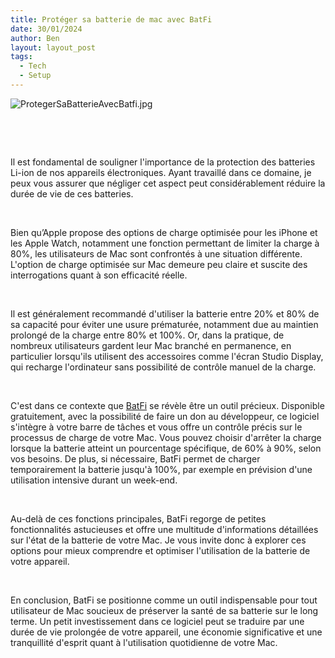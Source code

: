 ```yaml
---
title: Protéger sa batterie de mac avec BatFi
date: 30/01/2024
author: Ben
layout: layout_post
tags:
  - Tech
  - Setup
---
```


<p class="p3"><img src="{{ "assets/img/ProtegerSaBatterieAvecBatfi.jpg" | relative_url }}" alt="ProtegerSaBatterieAvecBatfi.jpg"></p>
<p class="p4"><br></p>
<p class="p4"><br></p>
<p class="p2">Il est fondamental de souligner l'importance de la protection des batteries Li-ion de nos appareils électroniques. Ayant travaillé dans ce domaine, je peux vous assurer que négliger cet aspect peut considérablement réduire la durée de vie de ces batteries.</p>
<p class="p4"><br></p>
<p class="p2">Bien qu’Apple propose des options de charge optimisée pour les iPhone et les Apple Watch, notamment une fonction permettant de limiter la charge à 80%, les utilisateurs de Mac sont confrontés à une situation différente. L'option de charge optimisée sur Mac demeure peu claire et suscite des interrogations quant à son efficacité réelle.</p>
<p class="p4"><br></p>
<p class="p2">Il est généralement recommandé d'utiliser la batterie entre 20% et 80% de sa capacité pour éviter une usure prématurée, notamment due au maintien prolongé de la charge entre 80% et 100%. Or, dans la pratique, de nombreux utilisateurs gardent leur Mac branché en permanence, en particulier lorsqu'ils utilisent des accessoires comme l'écran Studio Display, qui recharge l'ordinateur sans possibilité de contrôle manuel de la charge.</p>
<p class="p4"><br></p>
<p class="p2">C'est dans ce contexte que <a href="https://micropixels.gumroad.com/l/batfi">BatFi</a> se révèle être un outil précieux. Disponible gratuitement, avec la possibilité de faire un don au développeur, ce logiciel s'intègre à votre barre de tâches et vous offre un contrôle précis sur le processus de charge de votre Mac. Vous pouvez choisir d'arrêter la charge lorsque la batterie atteint un pourcentage spécifique, de 60% à 90%, selon vos besoins. De plus, si nécessaire, BatFi permet de charger temporairement la batterie jusqu'à 100%, par exemple en prévision d'une utilisation intensive durant un week-end.</p>
<p class="p4"><br></p>
<p class="p2">Au-delà de ces fonctions principales, BatFi regorge de petites fonctionnalités astucieuses et offre une multitude d'informations détaillées sur l'état de la batterie de votre Mac. Je vous invite donc à explorer ces options pour mieux comprendre et optimiser l'utilisation de la batterie de votre appareil.</p>
<p class="p4"><br></p>
<p class="p2">En conclusion, BatFi se positionne comme un outil indispensable pour tout utilisateur de Mac soucieux de préserver la santé de sa batterie sur le long terme. Un petit investissement dans ce logiciel peut se traduire par une durée de vie prolongée de votre appareil, une économie significative et une tranquillité d'esprit quant à l'utilisation quotidienne de votre Mac.</p>



